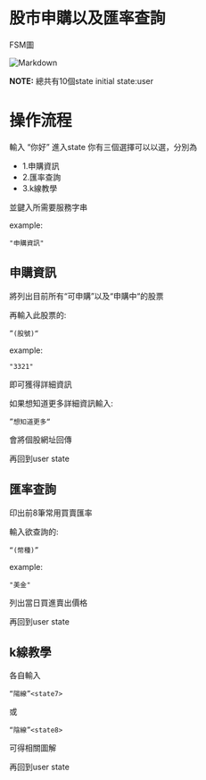 股市申購以及匯率查詢
==================
FSM圖

![Markdown](https://scontent.fkhh1-1.fna.fbcdn.net/v/t1.0-9/48358301_2227569273931472_7019101456548495360_o.jpg?_nc_cat=100&_nc_ht=scontent.fkhh1-1.fna&oh=43710b12558648e55df1d74fd2763491&oe=5CD984BE)

**NOTE:** 總共有10個state
initial state:user


操作流程
================
輸入
“你好”
進入<hellow>state
你有三個選擇可以以選，分別為
*   1.申購資訊<state1>
*   2.匯率查詢<state4>
*   3.k線教學<state6>
	
並鍵入所需要服務字串

example:
	
	"申購資訊"
	
	
	
<h2 id="overview">申購資訊</h2>
將列出目前所有“可申購”以及“申購中“的股票

再輸入此股票的:
		
	”(股號)“
example:
	
	"3321"
	
即可獲得詳細資訊<state2>
	
如果想知道更多詳細資訊輸入:

	”想知道更多“

會將個股網址回傳<state3>
	
再回到user state

<h2 id="overview">匯率查詢</h2>
印出前8筆常用買賣匯率

輸入欲查詢的:
	
	“(幣種)”
	
example:
	
	"美金"
列出當日買進賣出價格<state5>
	
再回到user state
	
<h2 id="overview">k線教學</h2>
各自輸入

	“陽線”<state7>
或

	“陰線”<state8>
可得相關圖解

再回到user state
